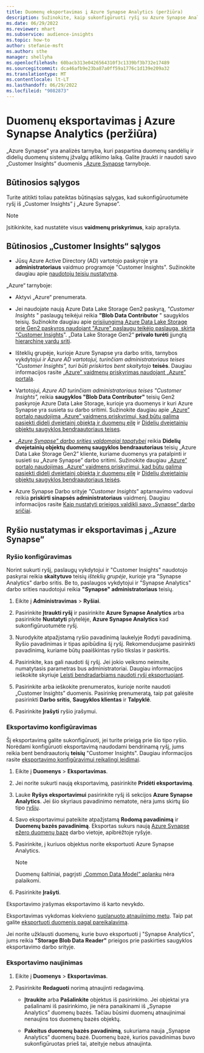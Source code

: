 ```yaml
---
title: Duomenų eksportavimas į Azure Synapse Analytics (peržiūra)
description: Sužinokite, kaip sukonfigūruoti ryšį su Azure Synapse Analytics.
ms.date: 06/29/2022
ms.reviewer: mhart
ms.subservice: audience-insights
ms.topic: how-to
author: stefanie-msft
ms.author: sthe
manager: shellyha
ms.openlocfilehash: 60bacb313e0426564310f3c1339bf3b732e17489
ms.sourcegitcommit: dca46afb9e23ba87a0ff59a1776c1d139e209a32
ms.translationtype: MT
ms.contentlocale: lt-LT
ms.lasthandoff: 06/29/2022
ms.locfileid: "9082873"
---
```

# <a name="export-data-to-azure-synapse-analytics-preview"></a>Duomenų eksportavimas į Azure Synapse Analytics (peržiūra)

„Azure Synapse” yra analizės tarnyba, kuri paspartina duomenų sandėlių ir didelių duomenų sistemų įžvalgų atlikimo laiką. Galite įtraukti ir naudoti savo „Customer Insights” duomenis [„Azure Synapse](/azure/synapse-analytics/overview-what-is) tarnyboje.

## <a name="prerequisites"></a>Būtinosios sąlygos

Turite atitikti toliau pateiktas būtinąsias sąlygas, kad sukonfigūruotumėte ryšį iš „Customer Insights” į „Azure Synapse”.

> [!NOTE]
> Įsitikinkite, kad nustatėte visus **vaidmenų priskyrimus**, kaip aprašyta.  

## <a name="prerequisites-in-customer-insights"></a>Būtinosios „Customer Insights“ sąlygos

* Jūsų Azure Active Directory (AD) vartotojo paskyroje yra **administratoriaus** vaidmuo programoje "Customer Insights". Sužinokite daugiau apie [naudotojų teisių nustatymą](permissions.md#assign-roles-and-permissions).

„Azure“ tarnyboje: 

- Aktyvi „Azure“ prenumerata.

- Jei naudojate naują Azure Data Lake Storage Gen2 paskyrą, *"Customer Insights* " paslaugų teikėjui reikia **"Blob Data Contributor** " saugyklos teisių. Sužinokite daugiau apie [prisijungimą Azure Data Lake Storage prie Gen2 paskyros naudojant "Azure" paslaugų teikėjo paslaugą, skirtą "Customer Insights](connect-service-principal.md)". „Data Lake Storage Gen2“ **privalo turėti** įjungtą [hierarchinę vardų sritį](/azure/storage/blobs/data-lake-storage-namespace).

- Išteklių grupėje, kurioje Azure Synapse yra darbo sritis, tarnybos vykdytojui *ir* *Azure AD vartotojui, turinčiam administratoriaus teises "Customer Insights", turi būti priskirtos bent skaitytojo* **teisės**. Daugiau informacijos rasite [„Azure” vaidmenų priskyrimas naudojant „Azure” portalą](/azure/role-based-access-control/role-assignments-portal).

- Vartotojui, *Azure AD turinčiam administratoriaus teises "Customer Insights",* reikia **saugyklos "Blob Data Contributor"** teisių Gen2 paskyroje Azure Data Lake Storage, kurioje yra duomenys ir kuri Azure Synapse yra susieta su darbo sritimi. Sužinokite daugiau apie [„Azure” portalo naudojimą „Azure” vaidmens priskyrimui, kad būtų galima pasiekti didelį dvejetainį objektą ir duomenų eilę](/azure/storage/common/storage-auth-aad-rbac-portal) ir [Didelių dvejetainių objektų saugyklos bendraautoriaus teises](/azure/role-based-access-control/built-in-roles#storage-blob-data-contributor).

- *[„Azure Synapse” darbo srities valdomajai tapatybei](/azure/synapse-analytics/security/synapse-workspace-managed-identity)* reikia **Didelių dvejetainių objektų duomenų saugyklos bendraautoriaus** teisių „Azure Data Lake Storage Gen2” kliente, kuriame duomenys yra patalpinti ir susieti su „Azure Synapse” darbo sritimi. Sužinokite daugiau [„Azure” portalo naudojimas „Azure” vaidmens priskyrimui, kad būtų galima pasiekti didelį dvejetainį objektą ir duomenų eilę](/azure/storage/common/storage-auth-aad-rbac-portal) ir [Didelių dvejetainių objektų saugyklos bendraautoriaus teisės](/azure/role-based-access-control/built-in-roles#storage-blob-data-contributor).

- Azure Synapse Darbo srityje *"Customer Insights*" aptarnavimo vadovui reikia **priskirti sinapsės administratoriaus** vaidmenį. Daugiau informacijos rasite [Kaip nustatyti prieigos valdiklį savo „Synapse” darbo sričiai](/azure/synapse-analytics/security/how-to-set-up-access-control).

## <a name="set-up-the-connection-and-export-to-azure-synapse"></a>Ryšio nustatymas ir eksportavimas į „Azure Synapse”

### <a name="configure-a-connection"></a>Ryšio konfigūravimas

Norint sukurti ryšį, paslaugų vykdytojui ir "Customer Insights" naudotojo paskyrai reikia **skaitytuvo** teisių *išteklių grupėje*, kurioje yra "Synapse Analytics" darbo sritis. Be to, paslaugos vykdytojui ir "Synapse Analytics" darbo srities naudotojui reikia **"Synapse" administratoriaus** teisių. 

1. Eikite į **Administravimas** > **Ryšiai**.

1. Pasirinkite **Įtraukti ryšį** ir pasirinkite **Azure Synapse Analytics** arba pasirinkite **Nustatyti** plytelėje, **Azure Synapse Analytics** kad sukonfigūruotumėte ryšį.

1. Nurodykite atpažįstamą ryšio pavadinimą laukelyje Rodyti pavadinimą. Ryšio pavadinimas ir tipas apibūdina šį ryšį. Rekomenduojame pasirinkti pavadinimą, kuriame būtų paaiškintas ryšio tikslas ir paskirtis.

1. Pasirinkite, kas gali naudoti šį ryšį. Jei jokio veiksmo neimsite, numatytasis parametras bus administratoriai. Daugiau informacijos ieškokite skyriuje [Leisti bendradarbiams naudoti ryšį eksportuojant](connections.md#allow-contributors-to-use-a-connection-for-exports).

1. Pasirinkite arba ieškokite prenumeratos, kurioje norite naudoti „Customer Insights” duomenis. Pasirinkę prenumeratą, taip pat galėsite pasirinkti **Darbo sritis**, **Saugyklos klientas** ir **Talpyklė**.

1. Pasirinkite **Įrašyti** ryšio įrašymui.

### <a name="configure-an-export"></a>Eksportavimo konfigūravimas

Šį eksportavimą galite sukonfigūruoti, jei turite prieigą prie šio tipo ryšio. Norėdami konfigūruoti eksportavimą naudodami bendrinamą ryšį, jums reikia bent bendraautorių **teisių** "Customer Insights". Daugiau informacijos rasite [eksportavimo konfigūravimui reikalingi leidimai](export-destinations.md#set-up-a-new-export).

1. Eikite į **Duomenys** > **Eksportavimas**.

1. Jei norite sukurti naują eksportavimą, pasirinkite **Pridėti eksportavimą**.

1. Lauke **Ryšys eksportavimui** pasirinkite ryšį iš sekcijos **Azure Synapse Analytics**. Jei šio skyriaus pavadinimo nematote, nėra jums skirtų šio tipo [ryšių](connections.md).

1. Savo eksportavimui pateikite atpažįstamą **Rodomą pavadinimą** ir **Duomenų bazės pavadinimą**. Eksportas sukurs naują [Azure Synapse ežero duomenų bazę](/azure/synapse-analytics/database-designer/concepts-lake-database) darbo vietoje, apibrėžtoje ryšyje.

1. Pasirinkite, į kuriuos objektus norite eksportuoti Azure Synapse Analytics.
   > [!NOTE]
   > Duomenų šaltiniai, pagrįsti [„Common Data Model” aplanku](connect-common-data-model.md) nėra palaikomi.

1. Pasirinkite **Įrašyti**.

Eksportavimo įrašymas eksportavimo iš karto nevykdo.

Eksportavimas vykdomas kiekvieno [suplanuoto atnaujinimo metu](system.md#schedule-tab). Taip pat galite [eksportuoti duomenis pagal pareikalavimą](export-destinations.md#run-exports-on-demand).

Jei norite užklausti duomenų, kurie buvo eksportuoti į "Synapse Analytics", jums reikia **"Storage Blob Data Reader"** prieigos prie paskirties saugyklos eksportavimo darbo srityje. 

### <a name="update-an-export"></a>Eksportavimo naujinimas

1. Eikite į **Duomenys** > **Eksportavimas**.

1. Pasirinkite **Redaguoti** norimą atnaujinti redagavimą.

   - **Įtraukite** arba **Pašalinkite** objektus iš pasirinkimo. Jei objektai yra pašalinami iš pasirinkimo, jie nėra panaikinami iš „Synapse Analytics” duomenų bazės. Tačiau būsimi duomenų atnaujinimai nenaujins tos duomenų bazės objektų.

   - **Pakeitus duomenų bazės pavadinimą**, sukuriama nauja „Synapse Analytics” duomenų bazė. Duomenų bazė, kurios pavadinimas buvo sukonfigūruotas prieš tai, ateityje nebus atnaujinta.
